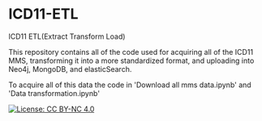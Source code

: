 # ICD11-ETL
ICD11 ETL(Extract Transform Load)

This repository contains all of the code used for acquiring all of the ICD11 MMS, transforming it into a more standardized format, 
and uploading into Neo4j, MongoDB, and elasticSearch.

To acquire all of this data the code in 'Download all mms data.ipynb' and 'Data transformation.ipynb'

[![License: CC BY-NC 4.0](https://img.shields.io/badge/License-CC%20BY--NC%204.0-lightgrey.svg)](https://creativecommons.org/licenses/by-nc/4.0/)

